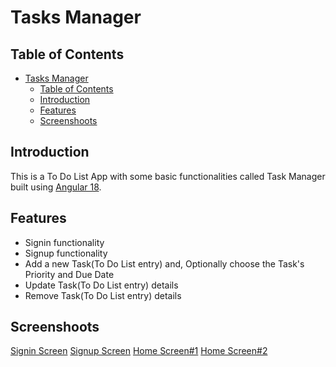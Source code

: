 # Tasks Manager

## Table of Contents

- [Tasks Manager](#tasks-manager)
  - [Table of Contents](#table-of-contents)
  - [Introduction](#introduction)
  - [Features](#features)
  - [Screenshoots](#screenshoots)

## Introduction

This is a To Do List App with some basic functionalities called Task Manager built using [Angular 18](https://github.com/angular/angular-cli).

## Features

- Signin functionality
- Signup functionality
- Add a new Task(To Do List entry) and, Optionally choose the Task's Priority and Due Date
- Update Task(To Do List entry) details
- Remove Task(To Do List entry) details

## Screenshoots

[Signin Screen](./public/assets/Signin_screenshoot.png)
[Signup Screen](./public/assets/Signup_screenshoot.png)
[Home Screen#1](./public/assets/Home_screenshoot#1.png)
[Home Screen#2](./public/assets/Home_screenshoot#2.png)
